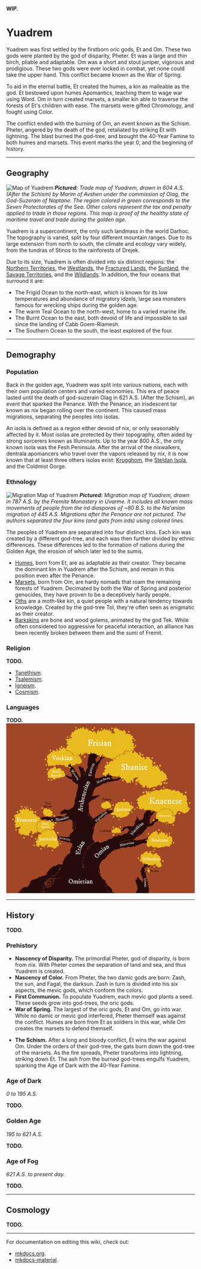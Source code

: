 **WIP.**

# Yuadrem
<!--
TODO LIST:
* Finish this first index page. It's the first thing player see in the wiki!
* Check if I can link to a section in a file -- that would make links so much
    more useful.
* Check links **regularily**. They break often.
* ADD COATIS.
-->

Yuadrem was first settled by the firstborn oric gods, Et<!-- TODO. Link. --> and
Om<!-- TODO. Link. -->. These two gods were planted by the god of disparity,
Pheter<!-- TODO. Link. -->. Et was a large and thin birch, pliable and
adaptable. Om was a short and stout juniper, vigorous and prodigious. These two
gods were ever locked in combat, yet none could take the upper hand. This
conflict became known as the War of Spring.

To aid in the eternal battle, Et created the humes<!-- TODO. Link. -->, a kin as
malleable as the god. Et bestowed upon humes Apomantics<!-- TODO. Link. -->,
teaching them to wage war using Word. Om in turn created
marsets<!-- TODO. Link. -->, a smaller kin able to traverse the forests of Et's
children with ease. The marsets were gifted Chromology<!-- TODO. Link. -->, and
fought using Color.

The conflict ended with the burning of Om, an event known as the
Schism<!-- TODO. Link. -->. Pheter, angered by the death of the god, retaliated
by striking Et with lightning<!-- TODO. Link. -->. The blast burned the
god-tree, and brought the 40-Year Famine to both humes and marsets. This event
marks the year 0, and the beginning of history.
<!-- NOTE. I should add lotsa links here... -->

--------------------------------------------------------------------------------
<!-- GEOGRAPHY ---------------------------------------------------------------->
## Geography
![Map of Yuadrem](img/world_map_y604_v083.png)
***Pictured:***
*Trade map of Yuadrem, drawn in 604 A.S. (After the Schism) by Marim of Avshen
under the commission of Olag, the God-Suzerain of Naptane. The region colored in
green corresponds to the Seven Protectorates of the Sea. Other colors represent
the tax and penalty applied to trade in those regions. This map is proof of the
healthy state of maritime travel and trade during the golden age.*

Yuadrem is a supercontinent, the only such landmass in the world Darhoc. The
topography is varied, split by four different mountain ranges. Due to its large
extension from north to south, the climate and ecology vary widely, from the
tundras of Stinos to the rainforests of Drejek.

Due to its size, Yuadrem is often divided into six distinct regions: the
[Northern Territories](world/northern_territories.md), the
[Westlands](world/westlands.md), the
[Fractured Lands](world/fractured_lands.md), the [Sunland](world/sunland.md),
the [Savage Territories](world/savage_territories.md), and the
[Wildlands](world/wildlands.md). In addition, the four oceans that surround it
are:

* The Frigid Ocean to the north-east, which is known for its low temperatures
and abundance of migratory idzels<!-- TODO. Link. -->, large sea monsters famous
for wrecking ships during the golden age.
* The warm Teal Ocean to the north-west, home to a varied marine life.
* The Burnt Ocean to the east, both devoid of life and impossible to sail since
the landing of Cabb Goem-Rlamesh<!-- TODO. Link. -->.
* The Southern Ocean to the south, the least explored of the four.

--------------------------------------------------------------------------------
<!-- DEMOGRAPHY --------------------------------------------------------------->
## Demography
### Population
Back in the golden age, Yuadrem was split into various nations, each with their
own population centers and varied economies. This era of peace lasted until the
death of god-suzerain Olag<!-- TODO. Link. --> in 621 A.S. (After the Schism),
an event that sparked the Penance<!-- TODO. Link. -->. With the
Penance<!-- TODO. Link. -->, an irisdescent tar known as nix<!-- TODO. Link. -->
began rolling over the continent. This caused mass migrations, separating the
peoples into isolas.

An isola is defined as a region either devoid of nix, or only seasonably
affected by it. Most isolas are protected by their topography, often aided by
strong sorcerers known as Illuminants<!-- TODO. Link. -->. Up to the year 800
A.S., the only known isola was the Fesh Peninsula<!-- TODO. Link. -->. After the
arrival of the nixwalkers<!-- TODO. Link. -->, dentrala<!-- TODO. Link. -->
apomancers<!-- TODO. Link. --> who travel over the vapors released by nix, it is
now known that at least three others isolas exist:
[Krugghom](isolas/krugghom/index.md), the
[Steldan Isola](isolas/steldan_isola/index.md), and the Coldmist
Gorge<!-- TODO. Link. -->.

<!-- ETHNOLOGY ---------------------------------------------------------------->
### Ethnology
![Migration Map of Yuadrem](img/pre_penance_migration_y787_v012_dpi72.png)
***Pictured:***
*Migration map of Yuadrem, drawn in 787 A.S. by the Fremite Monastery in Uvarme.
It includes all known mass movements of people from the ird diasporas of ~80
B.S. to the Na'anian migration of 445 A.S. Migrations after the Penance are not
pictured. The authors separated the four kins (and gats from irds) using colored
lines.*

The peoples of Yuadrem are separated into four distinct kins. Each kin was
created by a different god-tree, and each was then further divided by ethnic
differences. These differences led to the formation of nations during the Golden
Age, the erosion of which later led to the sumis<!-- TODO. Link. -->.

* [Humes](kins/hume.md), born from Et, are as adaptable as their creator. They
became the dominant kin in Yuadrem after the Schism, and remain in this position
even after the Penance.
* [Marsets](kins/marset.md), born from Om, are hardy nomads that roam the
remaining forests of Yuadrem. Decimated by both the War of Spring and posterior
genocides, they have proven to be a deceptively hardy people.
* [Oths](kins/oths.md) are a moth-like kin, a quiet people with a natural
tendency towards knowledge. Created by the god-tree Tol, they're often seen as
enigmatic as their creator.
* [Barkskins](kins/barkskin.md) are bone and wood golems, animated by the god
Tek<!-- TODO. Link. -->. While often considered too aggressive for peaceful
interaction, an alliance has been recently broken between them and the
sumi of Fremit<!-- TODO. Link. -->.

<!-- RELIGION ----------------------------------------------------------------->
### Religion
**TODO.**
<!-- \DndDropCapLine{R}{eligion is an important part of life}
of the many cultures of Yuadrem.
Some worship specific pantheons of gods, others praise unpersonified concepts, and a selected few worship nature itself.
% In the times before the schism there was a wide belief that the tall kin could answer prayers, but their worship is now forbidden in most of the continent.

% The true existence of these divinities is a widely discussed subject, but their worship is undeniable.
From the nature-worshiping folk of Jenkash to the god-birds of Krudzal, each culture performs a set of rituals in the name of their deities, and some even claim to be able to channel their divine power.
While it might be hard to pinpoint the exact number of religions in Yuadrem, a few are built into the fabric of civilizations, and are easy to tell apart. -->

* [Tanethism](religions/tanethism.md).
* [Tsalemism](religions/tsalemism.md).
* [Igneism](religions/igneism.md).
* [Cosmism](religions/cosmism.md).

<!-- \begin{table*}[b]%
    \begin{DndTable}[width=\linewidth, header=The Gods of Yuadrem]{p{2cm}p{0.8cm}p{3cm}p{1.8cm}X}
        \textbf{Name} & \textbf{Tides} & \textbf{Domains} & \textbf{Religion} & \textbf{Symbol} \\
        The Scholar  & B  & Reason, Knowledge     & Igneism   & A many-armed blue oth reading multiple books. \\
        The Zealous  & R  & Passion, Zeal         & Igneism   & A red dratl ird standing over a sand dune. \\
        The Star     & S  & Admiration, Fame      & Igneism   & A naked tall one, sometimes replaced by a shadow or a uman. \\
        The Equalist & I  & Justice, Equity       & Igneism   & An indigo gat holding a spear and a coin. \\
        The Altruist & G  & Empathy, Compassion   & Igneism   & A furtive golden marset carrying a basket full of eggs. \\
        The Sorrow   & -  & Balance, Punishment   & Igneism   & An indistinct cloaked figure holding a bloody heart. \\
        Changing God & -  & Secrecy, Manipulation & Rashiism  & A robed oth with a featureless bronze mask. \\
        Febrid       & B  & Intellect, Wood       & Tanethism & A gat forming a crescent moon with its horns. \\
        The Traveler & BR & Luck, Beer            & Tanethism & An indistinct figure cloaked in light brown robes. \\
        Vugar        & BG & Family, Fertility     & Tanethism & A gat prince dressed in a simple silver toga. \\
        Vahan       & R  & Mountains, Fire       & Tanethism & A red quies holding a colossal mace. \\
        Genadi       & RI & Bravery, Love         & Tanethism & A grung warrior carrying a sword and a lute. \\
        Sakris       & RS & Fun, Wine             & Tanethism & A uman servant carrying cups and wine. \\
        Matevos      & S  & Glory, Water          & Tanethism & An ice zaloth holding a bident and a shield. \\
        Hanush      & SB & Teaching, Books       & Tanethism & A tsanek dressed in scrolls and paper. \\
        Tamaz        & SG & Wealth, Silver        & Tanethism & A gray ird eternally flying towards the sun. \\
        Fusine       & I  & The Stars, Metal      & Tanethism & A giant tortle with the visage of stars in its shell. \\
        Nadzim       & IB & Justice, the Sky      & Tanethism & A purple oth holding an abacus and a spyglass. \\
        Gathoz       & IS & Secrecy, Murder       & Tanethism & A kinless being with shifting body and face. \\
        Bagrat       & G  & Farming, Earth        & Tanethism & A gat farmer with tools made of gold. \\
        Havetish     & GI & Leadership, Tyranny   & Tanethism & A barkskin holding a golden and an indigo spear. \\
        Mziva        & GR & Self Sacrifice        & Tanethism & A blonde marset with a flowered back. \\
        Jua\~nansiz  & G  & Day, Sunlight         & Tsalemism & A rainbow-colored heron followed by northern lights. \\
        Dzadsiz      & R  & Night, Darkness       & Tsalemism & A black raven surrounded by never-dispersing mists. \\
        The Observer & -  & Cosmos, the Unknown   & Cosmism   & A titanic three-eyed slug ridden with tentacles and appendages.
    \end{DndTable}
\end{table*} -->

<!-- LANGUAGES ---------------------------------------------------------------->
### Languages
**TODO.**
![Language Tree](img/language_tree_v023.png)
<!-- TODO. Description of the image. -->

<!-- \begin{table*}[b]%
    \begin{DndTable}[width=\linewidth]{X}
        \centering
        \includegraphics[width=0.99\textwidth]{01yuadrem/img/22languages_map.png}
    \end{DndTable}
\end{table*}

A great variety of languages permeate Yuadrem, both of natural spawn and artificial design.
While it is impossible to identify each tongue and its variations, many efforts have been done over the years to classify the common ones.

Based on lexical and grammatical similarities, languages are separated into four generations, and five distinct families.
The following tables classify these languages, pointing to their script and original speakers. -->

<!-- \begin{DndTable}[width=\linewidth, header=First Generation]{p{2.6cm}p{2.6cm}X}
    \textbf{Language}  & \textbf{Original Speakers} & \textbf{Script} \\
    Jantherlin         & Ets                        & Varies \\
    Babazano           & Marsets                    & - \\
    Knaenese           & Naenks \& Tsaneks          & Knaenese \\
    Outer Tongue       & -                          & Outer Tongue \\
    Mind Speech        & Zaloths                    & -
\end{DndTable}

\begin{DndTable}[width=\linewidth, header=Second Generation]{p{2.6cm}p{2.6cm}X}
    \textbf{Language}  & \textbf{Original Speakers} & \textbf{Script} \\
    Shamabic           & Oths                       & Shamabic \\
    Harualish          & Irds                       & Harualish \\
    Avshenese          & Gats                       & Avshenese \\
    Leafrunes          & Marsets                    & Leafrunes \\
    Shinerunes         & Naenks \& Tsaneks          & Shinerunes \\
    Seedspeech         & Gannagian Tsaneks          & - \\
    Krelho             & Tortles \& Grungs          & Krelho \\
    Odhualen           & Umans                      & Outer Tongue
\end{DndTable}

\begin{DndTable}[width=\linewidth, header=Third Generation]{p{2.6cm}p{3.2cm}X}
    \textbf{Language}  & \textbf{Original Speakers} & \textbf{Script} \\
    Silent Speech      & Oths                       & - \\
    Fruenese           & Sulian Oths                & Fruenese \\
    Zsekian            & Dratl Irds                  & Harualish \\
    Qualinese          & Jenkashian Irds            & Harualish \\
    Shanise            & Northern Irds \& Gats      & Shanise \\
    Frishian           & Jorea \& Dzorvepem         & Avshenese \\
    Voskian            & Voskferm \& Voskgrit       & Avshenese \\
    Thieves' Cant      & Rogues \& Thieves          & Thieves' Cant \\
    Slaadi             & Slaads                     & Krelho \\
    Feelspeech         & Zaloths \& Umans           & -
\end{DndTable}

\begin{DndTable}[width=\linewidth, header=Fourth Generation]{p{2.6cm}p{3.2cm}p{2.2cm}}
    \textbf{Language}  & \textbf{Original Speakers} & \textbf{Script} \\
    True Speech        & Palegna \& Sulia           & - \\
    Jol'naat           & Jenkash                    & - \\
    Beast Speech       & Jorea                      & - \\
    Conscript Tongue   & Cabb Goem-Rlamesh          & - \\
    Traveler's Cant    & Zaloths \& Umans           & Traveler's Cant
\end{DndTable} -->

<!-- % \paragraph{Old Tongue} A very complicated and intricate language spoken by the tall kin, the original settlers of Yuadrem.
% It's spoken form involves various complex articulations and the definition of a word can vary greatly based on the context.
% Additionally, each tall one had their own personal version of the written form, and others would understand it as much as they understood the individual.
% % This makes the reading of the old tongue extremely difficult for the kin that remain in the world, since understanding a particular tall one's scribbles essentially requires understanding their own version of the language.
% % Nowadays, only scholars and archaeologists understand the language, and it is not normally used anywhere.
% \paragraph{Marset Tongue} Every marset is already able to speak this strange, repetitive language.
% The marset tongue only has ten consonants, and ten verbs.
% % The rest of their vocabulary is built up from there, making their language very difficult to speak or understand by kins other than the marsets.
% Marset tongue can be spoken in one of two ways: soundlessly, through lip reading, or screamed as loud as possible, with no middle ground.
% The language cannot be written down.
% \paragraph{Naenk Tongue} Short words and strong consonants define the naenk tongue.
% Lacking lips and teeth, naenks make heavy use of their alveolar ridge and hard palate to produce syllables.
% The written form of the language involves carving lines and holes onto bark or stone.
% \paragraph{Outer Tongue}
% \paragraph{Mind Speech}

% \subsubsection{Second Generation}
% \paragraph{Dust Tongue}
% \paragraph{Ird Tongue}
% \paragraph{Gat Tongue}
% \paragraph{Leafrunes} Very easy to learn, but kept secret by the archer kin.
% A marset will teach this set of runes only to creatures that it deeply trusts, and only if it's strictly necessary.
% Ten leafrunes exist, all of which are used individually and to convey very simple meaning.
% % \textit{colony}, \textit{danger}, \textit{fun place}, \textit{hiding spot}, \textit{observation point}, \textit{predators}, \textit{road}, \textit{sacred place}, \textit{source of food}, and \textit{source of materials}.
% \paragraph{Shinerunes}
% \paragraph{Krelho}
% \paragraph{Nomad Tongue}

% \subsubsection{Third Generation}
% \paragraph{Silent Speech}
% \paragraph{Standard Language}
% \paragraph{Zsek Tongue}
% \paragraph{Qul Tongue}
% \paragraph{North Tongue}
% \paragraph{Beetle Tongue}
% \paragraph{Gilded Tongue}
% \paragraph{Thieves' Cant}
% \paragraph{Slaadi}
% \paragraph{Frost Tongue}
% \paragraph{Bog Tongue}
% \paragraph{Feelspeech}

% \subsubsection{Fourth Generation}
% \paragraph{True Speech}
% \paragraph{Jol'naat}
% \paragraph{Beast Speech}
% \paragraph{Conscript Language}
% \paragraph{Traveler's Cant} -->

<!-- \subsubsection{Language}
The tall kin spoke a very sophisticated language, known as jan-theth rlin, simplified as jantherlin.
This language allowed for a very profound expression of one's emotions and inner state, and is still used in poetry to this date.
For when deeper communication is needed, ets could meld their bodies and share thought, but the practice was only used in special rituals or to express especially complex abstract concepts.

As for written word, it was customary for the tall kin to chisel the stone, commonly carving a great variety of images alongside the text.
While this written language originates from jantherlin, each tall one had its own personal version of it.
Other ets could only comprehend one's writing as much as they understood the writer.
This makes the study of jantherlin extremely difficult to modern archaeologists.
% This makes the reading of the jantherlin extremely difficult for the kin that remain in the world, since understanding a particular tall one's scribbles essentially requires understanding their own version of the language.
 -->

--------------------------------------------------------------------------------
<!-- HISTORY ------------------------------------------------------------------>
## History
**TODO.**

<!-- **TODO. Mention Tol and Taneth.** -->

<!-- PREHISTORY --------------------------------------------------------------->
### Prehistory
* **Nascency of Disparity.**
The primordial Pheter, god of disparity, is born from nix. With Pheter comes the
separation of land and sea, and thus Yuadrem is created.
* **Nascency of Color.**
From Pheter, the two damic gods are born: Zash, the sun, and Fagal, the darksun.
Zash in turn is divided into his six aspects, the mevic gods, which conform the
colors.
* **First Communion.**
To populate Yuadrem, each mevic god plants a seed. These seeds grow into
god-trees, the oric gods.
* **War of Spring.**
The largest of the oric gods, Et and Om, go into war. While no damic or mevic
god interfered, Pheter themself was against the conflict. Humes are born from Et
as soldiers in this war, while Om creates the marsets to defend themself.
<!-- TODO. Add the Ird Diaspora + the first siege of Ctereth. -->
* **The Schism.**
After a long and bloody conflict, Et wins the war against Om. Under the orders
of their god-tree, the gats burn down the god-tree of the marsets. As the fire
spreads, Pheter transforms into lightning, striking down Et. The ash from the
burned god-trees engulfs Yuadrem, sparking the Age of Dark with the 40-Year
Famine.
<!-- TODO. Add the Gat Diaspora (Bughna and Treb). -->

<!-- NOTE. Ededeian genocide ends with the death of king D'khan at the hands of Genadi. -->

<!-- TODO. Maybe change the dates using a random number generator (within reason). -->
<!-- AGE OF DARK -------------------------------------------------------------->
### Age of Dark
*0 to 195 A.S.*

**TODO.**

<!-- * **TODO. 32 A.S. The Ctereth sieges & the Armies of Healing.**
* **TODO. 96 A.S. Founding of Naptane.**
* **TODO. 141 A.S. Discovery of the barkskins.**
* **TODO. 195 A.S. Establishment of the 7 principates of the sea and beginning of the reign of the god-suzerain Olag.** -->

<!-- GOLDEN AGE --------------------------------------------------------------->
### Golden Age
*195 to 621 A.S.*

**TODO.**

<!-- * **TODO. Nascency of Oths.** -->
<!-- * **TODO. Establishment of Tanethism as the main religion.** -->

<!-- AGE OF FOG --------------------------------------------------------------->
### Age of Fog
*621 A.S. to present day.*

**TODO.**

<!-- * **TODO. 734 A.S. Landing of Drejek.** -->

<!-- NOTE. Present day: 802 A.S. -->

--------------------------------------------------------------------------------
<!-- COSMOLOGY ---------------------------------------------------------------->
## Cosmology
**TODO.**

--------------------------------------------------------------------------------
For documentation on editing this wiki, check out:

* [mkdocs.org](https://www.mkdocs.org).
* [mkdocs-material](https://squidfunk.github.io/mkdocs-material/creating-your-site/).
